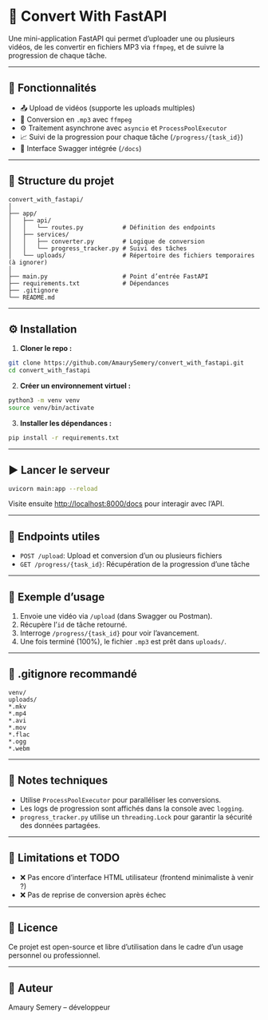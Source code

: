 # 🎵 Convert With FastAPI

Une mini-application FastAPI qui permet d’uploader une ou plusieurs vidéos, de les convertir en fichiers MP3 via `ffmpeg`, et de suivre la progression de chaque tâche.

---

## 🚀 Fonctionnalités

- 📤 Upload de vidéos (supporte les uploads multiples)
- 🔄 Conversion en `.mp3` avec `ffmpeg`
- ⚙️ Traitement asynchrone avec `asyncio` et `ProcessPoolExecutor`
- 📈 Suivi de la progression pour chaque tâche (`/progress/{task_id}`)
- 🧾 Interface Swagger intégrée (`/docs`)

---

## 📂 Structure du projet

```
convert_with_fastapi/
│
├── app/
│   ├── api/
│   │   └── routes.py           # Définition des endpoints
│   ├── services/
│   │   ├── converter.py        # Logique de conversion
│   │   └── progress_tracker.py # Suivi des tâches
│   └── uploads/                # Répertoire des fichiers temporaires (à ignorer)
│
├── main.py                     # Point d’entrée FastAPI
├── requirements.txt            # Dépendances
├── .gitignore
└── README.md
```

---

## ⚙️ Installation

1. **Cloner le repo :**

```bash
git clone https://github.com/AmaurySemery/convert_with_fastapi.git
cd convert_with_fastapi
```

2. **Créer un environnement virtuel :**

```bash
python3 -m venv venv
source venv/bin/activate
```

3. **Installer les dépendances :**

```bash
pip install -r requirements.txt
```

---

## ▶️ Lancer le serveur

```bash
uvicorn main:app --reload
```

Visite ensuite [http://localhost:8000/docs](http://localhost:8000/docs) pour interagir avec l’API.

---

## 🧪 Endpoints utiles

- `POST /upload`: Upload et conversion d’un ou plusieurs fichiers
- `GET /progress/{task_id}`: Récupération de la progression d’une tâche

---

## 💬 Exemple d’usage

1. Envoie une vidéo via `/upload` (dans Swagger ou Postman).
2. Récupère l’`id` de tâche retourné.
3. Interroge `/progress/{task_id}` pour voir l’avancement.
4. Une fois terminé (100%), le fichier `.mp3` est prêt dans `uploads/`.

---

## 🧹 .gitignore recommandé

```gitignore
venv/
uploads/
*.mkv
*.mp4
*.avi
*.mov
*.flac
*.ogg
*.webm
```

---

## 🧱 Notes techniques

- Utilise `ProcessPoolExecutor` pour paralléliser les conversions.
- Les logs de progression sont affichés dans la console avec `logging`.
- `progress_tracker.py` utilise un `threading.Lock` pour garantir la sécurité des données partagées.

---

## 🧤 Limitations et TODO

- ❌ Pas encore d’interface HTML utilisateur (frontend minimaliste à venir ?)
- ❌ Pas de reprise de conversion après échec

---

## 📜 Licence

Ce projet est open-source et libre d’utilisation dans le cadre d’un usage personnel ou professionnel.

---

## 🧠 Auteur

Amaury Semery – développeur